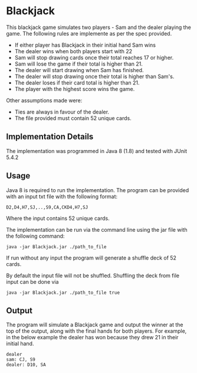 # Blackjack 
This blackjack game simulates two players - Sam and the dealer playing the game. The following rules are implemente as per the spec provided.

* If either player has Blackjack in their initial hand Sam wins 
* The dealer wins when both players start with 22
* Sam will stop drawing cards once their total reaches 17 or higher.
* Sam will lose the game if their total is higher than 21.
* The dealer will start drawing when Sam has finished.
* The dealer will stop drawing once their total is higher than Sam's.
* The dealer loses if their card total is higher than 21.
* The player with the highest score wins the game.

Other assumptions made were:

* Ties are always in favour of the dealer.
* The file provided must contain 52 unique cards.

## Implementation Details
The implementation was programmed in Java 8 (1.8) and tested with JUnit 5.4.2

## Usage
Java 8 is required to run the implementation. The program can be provided with an input txt file with the following format:
```shell
D2,D4,H7,SJ,..,S9,CA,CKD4,H7,SJ
```
Where the input contains 52 unique cards.

The implementation can be run via the command line using the jar file with the following command:

```shell
java -jar Blackjack.jar ./path_to_file
```

If run without any input the program will generate a shuffle deck of 52 cards.

By default the input file will not be shuffled. Shuffling the deck from file input can be done via
```shell
java -jar Blackjack.jar ./path_to_file true
```

## Output
The program will simulate a Blackjack game and output the winner at the top of the output, along with the final hands for both players. For example, in the below example the dealer has won because they drew 21 in their initial hand.

```shell
dealer
sam: CJ, S9
dealer: D10, SA
```